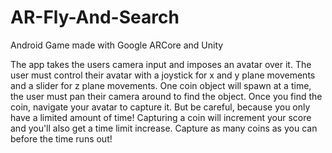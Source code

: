# AR-Fly-And-Search
Android Game made with Google ARCore and Unity

The app takes the users camera input and imposes an avatar over it. The user must control their avatar with a joystick for x and y plane movements and a slider for z plane movements. One coin object will spawn at a time, the user must pan their camera around to find the object. Once you find the coin, navigate your avatar to capture it. But be careful, because you only have a limited amount of time! Capturing a coin will increment your score and you'll also get a time limit increase. Capture as many coins as you can before the time runs out! 
